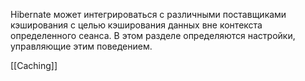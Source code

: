 Hibernate может интегрироваться с различными поставщиками кэширования с целью кэширования данных вне контекста определенного сеанса. В этом разделе определяются настройки, управляющие этим поведением.

[[Caching]]